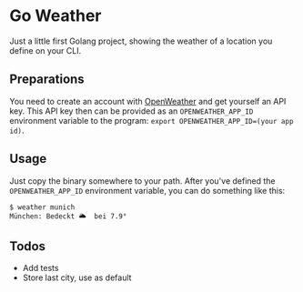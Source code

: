 # Go Weather

Just a little first Golang project, showing the weather of a location you define on your CLI.

## Preparations

You need to create an account with [OpenWeather](https://home.openweathermap.org/users/sign_up) and get yourself
an API key. This API key then can be provided as an `OPENWEATHER_APP_ID` environment variable to the program:
`export OPENWEATHER_APP_ID=(your app id)`.

## Usage

Just copy the binary somewhere to your path. After you've defined the `OPENWEATHER_APP_ID` environment variable,
you can do something like this:

```
$ weather munich
München: Bedeckt 🌥  bei 7.9°
```

## Todos

- Add tests
- Store last city, use as default